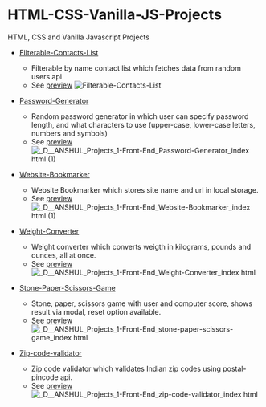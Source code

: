 # HTML-CSS-Vanilla-JS-Projects
HTML, CSS and Vanilla Javascript Projects
- [Filterable-Contacts-List](./Filterable-Contacts-List)
  - Filterable by name contact list which fetches data from random users api
  - See [preview](https://htmlpreview.github.io/?https://github.com/AnshulAnand/HTML-CSS-Vanilla-JS-Projects/blob/main/Filterable-Contacts-List/index.html)
![Filterable-Contacts-List](https://user-images.githubusercontent.com/91583685/168014261-0fe4b49b-112f-435d-81b6-7da34ce098c5.png)

- [Password-Generator](./Password-Generator)
  - Random password generator in which user can specify password length, and what characters to use (upper-case, lower-case letters, numbers and symbols)
  - See [preview](https://htmlpreview.github.io/?https://github.com/AnshulAnand/HTML-CSS-Vanilla-JS-Projects/blob/main/Password-Generator/index.html)
![_D__ANSHUL_Projects_1-Front-End_Password-Generator_index html (1)](https://user-images.githubusercontent.com/91583685/169794954-dd029c01-0228-457f-a0f1-d13f41f164e5.png)

- [Website-Bookmarker](./Website-Bookmarker)
  - Website Bookmarker which stores site name and url in local storage.
  - See [preview](https://htmlpreview.github.io/?https://github.com/AnshulAnand/HTML-CSS-Vanilla-JS-Projects/blob/main/Website-Bookmarker/index.html)
![_D__ANSHUL_Projects_1-Front-End_Website-Bookmarker_index html (1)](https://user-images.githubusercontent.com/91583685/168016317-0d281ea4-5db8-4ac2-8e1f-575d04e3c437.png)

- [Weight-Converter](./Weight-Converter)
  - Weight converter which converts weigth in kilograms, pounds and ounces, all at once.
  - See [preview](https://htmlpreview.github.io/?https://github.com/AnshulAnand/HTML-CSS-Vanilla-JS-Projects/blob/main/Weight-Converter/index.html)
![_D__ANSHUL_Projects_1-Front-End_Weight-Converter_index html](https://user-images.githubusercontent.com/91583685/168015623-05322968-1192-4280-8592-0b013f816fec.png)

- [Stone-Paper-Scissors-Game](./stone-paper-scissors-game)
  - Stone, paper, scissors game with user and computer score, shows result via modal, reset option available.
  - See [preview](https://htmlpreview.github.io/?https://github.com/AnshulAnand/HTML-CSS-Vanilla-JS-Projects/blob/main/stone-paper-scissors-game/index.html)
![_D__ANSHUL_Projects_1-Front-End_stone-paper-scissors-game_index html](https://user-images.githubusercontent.com/91583685/168015688-e0387bf1-022f-4531-8060-484f251beda0.png)

- [Zip-code-validator](./zip-code-validator)
  - Zip code validator which validates Indian zip codes using postal-pincode api.
  - See [preview](https://htmlpreview.github.io/?https://github.com/AnshulAnand/HTML-CSS-Vanilla-JS-Projects/blob/main/zip-code-validator/index.html)
![_D__ANSHUL_Projects_1-Front-End_zip-code-validator_index html](https://user-images.githubusercontent.com/91583685/168015720-10767965-0b94-4243-a93a-8e21f144225b.png)

